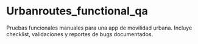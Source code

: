 # Urbanroutes_functional_qa
Pruebas funcionales manuales para una app de movilidad urbana. Incluye checklist, validaciones y reportes de bugs documentados.
